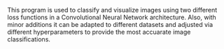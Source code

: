 This program is used to classify and visualize images using two different loss functions in a Convolutional Neural Network architecture. 
Also, with minor additions it can be adapted to different datasets and adjusted via different hyperparameters to provide the most accuarate image classifications.
